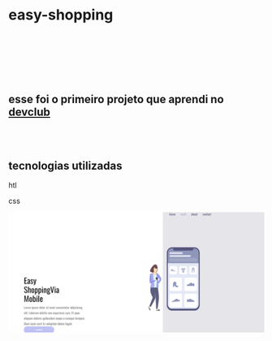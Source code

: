 <h1>easy-shopping<h1>
<br>
<br>
<h2>esse foi o primeiro projeto que aprendi no <a href="https://rodolfomori.com.br/devclub">devclub</a></h2>
<br>
<br>
<h2>tecnologias utilizadas</h2>
<p>htl</p>
<p>css</p>

<img src="Captura de tela 2024-03-19 111759.png">

